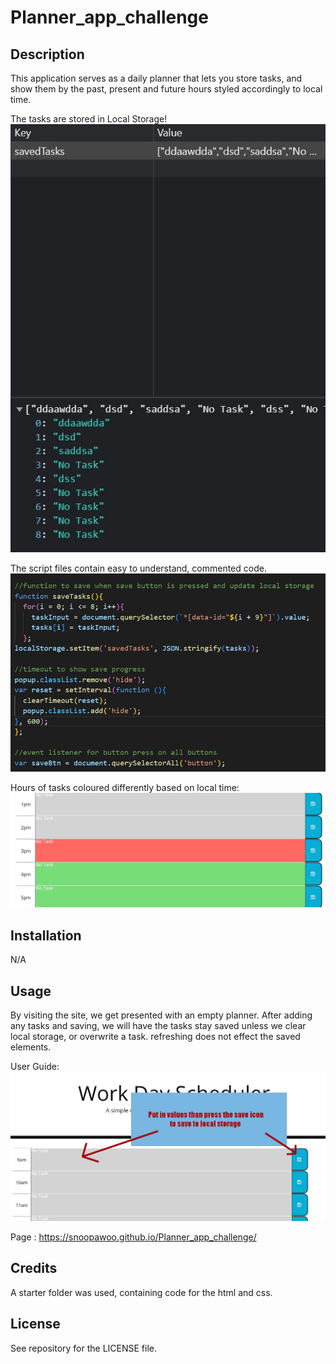 # Planner_app_challenge

## Description

This application serves as a daily planner that lets you store tasks, and show them by the past, present and future hours styled accordingly to local time.

The tasks are stored in Local Storage!
![Alt text](assets/img/storage.jpg?raw=true "Score board")

The script files contain easy to understand, commented code.
![Alt text](assets/img/code.jpg?raw=true "Score board")

Hours of tasks coloured differently based on local time:
![Alt text](assets/img/page2.jpg?raw=true "Question guide")
## Installation

N/A

## Usage

By visiting the site, we get presented with an empty planner. After adding any tasks and saving, we will have the tasks stay saved unless we clear local storage, or overwrite a task. refreshing does not effect the saved elements.

User Guide:
![Alt text](assets/img/page1.jpg?raw=true "Start guide")

Page : https://snoopawoo.github.io/Planner_app_challenge/

## Credits

A starter folder was used, containing code for the html and css.

## License

See repository for the LICENSE file.
